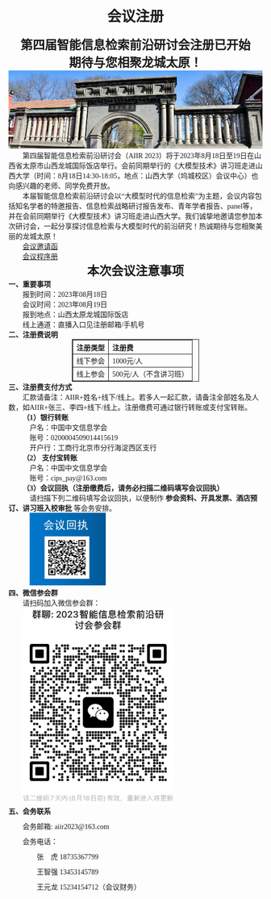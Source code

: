 <h1 style="text-align: center;">会议注册</h1>

<div style="text-align: center;font-size: x-large;font-weight: bold;">
    第四届智能信息检索前沿研讨会注册已开始
</div>
<div style="text-align: center;font-size: x-large;font-weight: bold;">
    期待与您相聚龙城太原！
</div>

<div style="text-align: center">
    <img src="./assets/会议注册图片1.jpg" alt="">
</div>
<div style="font-family: Times New Roman,'宋体',serif">
    &emsp;&emsp;第四届智能信息检索前沿研讨会（AIIR 2023）将于2023年8月18日至19日在山西省太原市山西龙城国际饭店举行。会前同期举行的《大模型技术》讲习班走进山西大学（时间：8月18日14:30-18:05，地点：山西大学（坞城校区）会议中心）也向感兴趣的老师、同学免费开放。
</div>
<div style="font-family: Times New Roman,'宋体',serif">
    &emsp;&emsp;本届智能信息检索前沿研讨会以“大模型时代的信息检索”为主题，会议内容包括知名学者的特邀报告、信息检索战略研讨报告发布、青年学者报告、panel等，并在会前同期举行《大模型技术》讲习班走进山西大学。我们诚挚地邀请您参加本次研讨会，一起分享探讨信息检索与大模型时代的前沿研究！热诚期待与您相聚美丽的龙城太原！
</div>
<div>
    &emsp;&emsp;<a href="http://124.221.237.48:9000/static/会议邀请函.html" target="_blank">会议邀请函</a>
</div>


<div>
    &emsp;&emsp;<a href="http://124.221.237.48:9000/static/会议程序册.html" target="_blank">会议程序册</a>
</div>

<div style="font-size: x-large;font-weight: bold;text-align: center;font-family: Times New Roman,'宋体',serif">
    本次会议注意事项
</div>

<div style="font-family: Times New Roman,'宋体',serif">
    <div style="font-weight: bold;">一、重要事项</div>
    <div>
        <div>&emsp;&emsp;报到时间：2023年08月18日</div>
        <div>&emsp;&emsp;会议时间：2023年08月19日</div>
        <div>&emsp;&emsp;报到地点：山西太原龙城国际饭店</div>
        <div>&emsp;&emsp;线上通道：直播入口见注册邮箱/手机号</div>
    </div>
</div>

<div style="font-family: Times New Roman,'宋体',serif">
    <div style="font-weight: bold">二、注册费说明</div>
    <table style="text-align: left;border: 1px solid;border-collapse: collapse;margin: 0 auto;width: 50%">
        <thead>
        <tr>
            <th style="border: 1px solid;border-collapse: collapse;">注册类型</th>
            <th style="border: 1px solid;border-collapse: collapse;">注册费</th>
        </tr>
        </thead>
        <tbody>
        <tr>
            <td style="border: 1px solid;border-collapse: collapse;">线下参会</td>
            <td style="border: 1px solid;border-collapse: collapse;">1000元/人</td>
        </tr>
        <tr>
            <td style="border: 1px solid;border-collapse: collapse;">线上参会</td>
            <td style="border: 1px solid;border-collapse: collapse;">500元/人（不含讲习班）</td>
        </tr>
        </tbody>
    </table>
</div>
<div style="font-family: Times New Roman,'宋体',serif">
    <div style="font-weight: bold">三、注册费支付方式</div>
    <div>
        &emsp;&emsp;汇款请备注：AIIR+姓名+线下/线上。若多人一起汇款，请备注全部姓名及人数，如AIIR+张三、李四+线下/线上。注册缴费可通过银行转账或支付宝转账。
    </div>
    <div style="font-weight: bold">&emsp;&emsp;（1）银行转账</div>
    <div>&emsp;&emsp;&emsp;户名：中国中文信息学会</div>
    <div>&emsp;&emsp;&emsp;账号：0200004509014415619</div>
    <div>&emsp;&emsp;&emsp;开户行：工商行北京市分行海淀西区支行</div>
    <div style="font-weight: bold">&emsp;&emsp;（2） 支付宝转账</div>
    <div>&emsp;&emsp;&emsp;户名：中国中文信息学会</div>
    <div>&emsp;&emsp;&emsp;账号：cips_pay@163.com</div>
    <div style="font-weight: bold">&emsp;&emsp;（3）会议回执（注册缴费后，请务必扫描二维码填写会议回执）</div>
    <div>&emsp;&emsp;&emsp;请扫描下列二维码填写会议回执，以便制作 <span style="font-weight: bold">参会资料、开具发票、酒店预订、讲习班入校审批</span> 等会务安排。</div>
    <div>&emsp;&emsp;&emsp;<img src="./assets/会议回执二维码.jpg" style="width: 30%;" alt=""></div>
</div>


<div style="font-family: Times New Roman,'宋体',serif">
    <div style="font-weight: bold">四、微信参会群</div>
    <div>&emsp;&emsp;请扫码加入微信参会群：</div>
    <div>&emsp;&emsp;<img style="width:300px;height:389px" src="assets/微信参会群二维码.png" alt=""></div>
</div>


<div style="font-family: Times New Roman,'宋体',serif">
    <div style="font-weight: bold">五、会务联系</div>
    <div style="margin-top: 10px">
        &emsp;&emsp;会务邮箱: aiir2023@163.com
    </div>
    <div style="margin-top: 10px">
        &emsp;&emsp;会务电话：
    </div>
    <div style="margin-top: 10px">
        &emsp;&emsp;&emsp;&emsp;张&emsp;虎 18735367799
    </div>
    <div style="margin-top: 10px">
        &emsp;&emsp;&emsp;&emsp;王智强 13453145789
    </div>
    <div style="margin-top: 10px">
        &emsp;&emsp;&emsp;&emsp;王元龙 15234154712（会议财务）
    </div>
</div>
